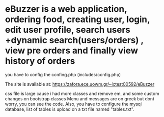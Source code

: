 # eBuzzer is a web application, ordering food, creating user, login, edit user profile, search users +dynamic search(users/orders) , view pre orders and finally view history of orders
you have to config the confing.php (includes/config.php)

The site is available at:  https://zafora.ece.uowm.gr/~ictest00592/eBuzzer

css file is large cause i had more classes and remove em, and some custom changes on bootstrap classes
Menu and messages are on greek but dont worry, you can see the code. Also, you have to configure the mysql database, list of tables is upload on a txt file named "tables.txt".
